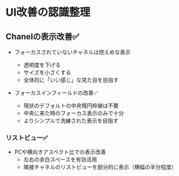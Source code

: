 # UI改善の認識整理

## Chanelの表示改善✅

- フォーカスされていないチャネルは控えめな表示
  - 透明度を下げる
  - サイズを小さくする
  - 全体的に「いい感じ」な見た目を目指す

- フォーカスインフィールドの改善✅
  - 現状のデフォルトの中央楕円枠線は不要
  - 中央に来た時のフォーカス表示のみで十分
  - よりシンプルで洗練された表示を目指す

### リストビュー✅

- PCや横向きアスペクト比での表示改善
  - 左右の余白スペースを有効活用
  - 隣接チャネルのリストビューを部分的に表示（横幅の半分程度）
